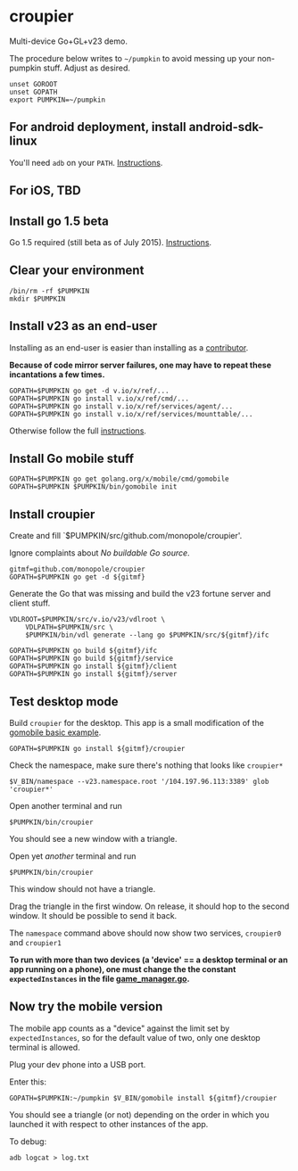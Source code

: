 # croupier
Multi-device Go+GL+v23 demo.

The procedure below writes to `~/pumpkin` to avoid
messing up your non-pumpkin stuff. Adjust as desired.

```
unset GOROOT
unset GOPATH
export PUMPKIN=~/pumpkin
```

## For android deployment, install android-sdk-linux

You'll need `adb` on your `PATH`. [Instructions](https://developer.android.com/sdk/index.html).

## For iOS, TBD

## Install go 1.5 beta

Go 1.5 required (still beta as of July 2015). [Instructions](http://golang.org/doc/install/source).

## Clear your environment

```
/bin/rm -rf $PUMPKIN
mkdir $PUMPKIN
```

## Install v23 as an end-user

Installing as an end-user is easier than installing as a
[contributor](https://v.io/community/contributing.html).

__Because of code mirror server failures, one may have to repeat these
incantations a few times.__

```
GOPATH=$PUMPKIN go get -d v.io/x/ref/...
GOPATH=$PUMPKIN go install v.io/x/ref/cmd/...
GOPATH=$PUMPKIN go install v.io/x/ref/services/agent/...
GOPATH=$PUMPKIN go install v.io/x/ref/services/mounttable/...
```

Otherwise follow the full
[instructions](https://v.io/installation/details.html).

## Install Go mobile stuff

```
GOPATH=$PUMPKIN go get golang.org/x/mobile/cmd/gomobile
GOPATH=$PUMPKIN $PUMPKIN/bin/gomobile init
```

## Install croupier

Create and fill `$PUMPKIN/src/github.com/monopole/croupier'.

Ignore complaints about _No buildable Go source_.

```
gitmf=github.com/monopole/croupier
GOPATH=$PUMPKIN go get -d ${gitmf}
```

Generate the Go that was missing and build the v23 fortune server
and client stuff.

```
VDLROOT=$PUMPKIN/src/v.io/v23/vdlroot \
    VDLPATH=$PUMPKIN/src \
    $PUMPKIN/bin/vdl generate --lang go $PUMPKIN/src/${gitmf}/ifc

GOPATH=$PUMPKIN go build ${gitmf}/ifc
GOPATH=$PUMPKIN go build ${gitmf}/service
GOPATH=$PUMPKIN go install ${gitmf}/client
GOPATH=$PUMPKIN go install ${gitmf}/server
```

## Test desktop mode

Build `croupier` for the  desktop.
This app is a small modification of the
[gomobile basic example](https://godoc.org/golang.org/x/mobile/example/basic).

```
GOPATH=$PUMPKIN go install ${gitmf}/croupier
```

Check the namespace, make sure there's nothing that looks like `croupier*`
```
$V_BIN/namespace --v23.namespace.root '/104.197.96.113:3389' glob  'croupier*'
```

Open another terminal and run
```
$PUMPKIN/bin/croupier 
```

You should see a new window with a triangle.

Open yet _another_ terminal and run
```
$PUMPKIN/bin/croupier 
```
This window should not have a triangle.

Drag the triangle in the first window.
On release, it should hop to the second window.
It should be possible to send it back.

The `namespace` command above should now show two services, `croupier0` and `croupier1`

__To run with more than two devices (a 'device' == a desktop terminal
or an app running on a phone), one must change the the constant
`expectedInstances` in the file
[game_manager.go](https://github.com/monopole/mutantfortune/blob/master/croupier/util/game_manager.go).__


## Now try the mobile version

The mobile app counts as a "device" against the  limit set by
`expectedInstances`, so for the default value of two, only
one desktop terminal is allowed.

Plug your dev phone into a USB port.

Enter this:

```
GOPATH=$PUMPKIN:~/pumpkin $V_BIN/gomobile install ${gitmf}/croupier
```

You should see a triangle (or not) depending on the order in which you launched it with
respect to other instances of the app.

To debug:

```
adb logcat > log.txt
```
